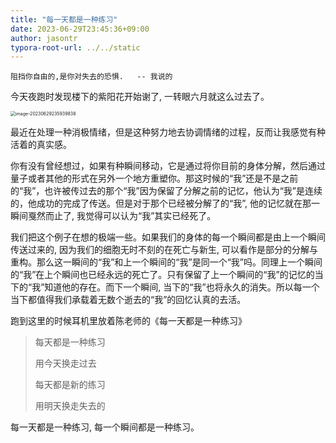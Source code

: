 ```yaml
---
title: "每一天都是一种练习"
date: 2023-06-29T23:45:36+09:00
author: jasontr
typora-root-url: ../../static
---
```


```
阻挡你自由的,是你对失去的恐惧.   -- 我说的
```

今天夜跑时发现楼下的紫阳花开始谢了, 一转眼六月就这么过去了。

<img src="../../static/img/20230629_every_day_is_a_practice/image-20230629235939838.png" alt="image-20230629235939838" style="zoom:50%;" />

最近在处理一种消极情绪，但是这种努力地去协调情绪的过程，反而让我感觉有种活着的真实感。

你有没有曾经想过，如果有种瞬间移动，它是通过将你目前的身体分解，然后通过量子或者其他的形式在另外一个地方重塑你。那这时候的“我”还是不是之前的“我”，也许被传过去的那个“我”因为保留了分解之前的记忆，他认为“我”是连续的，他成功的完成了传送。但是对于那个已经被分解了的“我”, 他的记忆就在那一瞬间戛然而止了, 我觉得可以认为“我”其实已经死了。

我们把这个例子在想的极端一些。如果我们的身体的每一个瞬间都是由上一个瞬间传送过来的, 因为我们的细胞无时不刻的在死亡与新生, 可以看作是部分的分解与重构。那么这一瞬间的“我”和上一个瞬间的“我”是同一个“我”吗。同理上一个瞬间的“我”在上个瞬间也已经永远的死亡了。只有保留了上一个瞬间的“我”的记忆的当下的“我”知道他的存在。而下一个瞬间, 当下的“我”也将永久的消失。所以每一个当下都值得我们承载着无数个逝去的“我”的回忆认真的去活。

跑到这里的时候耳机里放着陈老师的《每一天都是一种练习》

> 每天都是一种练习
>
> 用今天换走过去
>
> 每天都是新的练习
>
> 用明天换走失去的

每一天都是一种练习, 每一个瞬间都是一种练习。 
